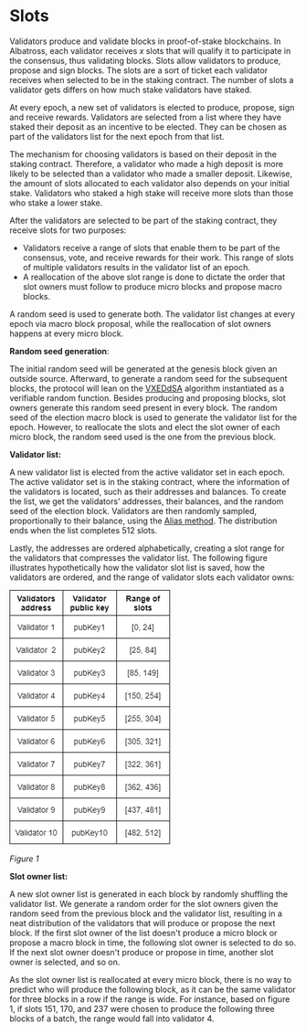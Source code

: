 # Slots

Validators produce and validate blocks in proof-of-stake blockchains. In Albatross, each validator receives *x* slots that will qualify it to participate in the consensus, thus validating blocks. Slots allow validators to produce, propose and sign blocks. The slots are a sort of ticket each validator receives when selected to be in the staking contract. The number of slots a validator gets differs on how much stake validators have staked.

At every epoch, a new set of validators is elected to produce, propose, sign and receive rewards. Validators are selected from a list where they have staked their deposit as an incentive to be elected. They can be chosen as part of the validators list for the next epoch from that list.

The mechanism for choosing validators is based on their deposit in the staking contract. Therefore, a validator who made a high deposit is more likely to be selected than a validator who made a smaller deposit. Likewise, the amount of slots allocated to each validator also depends on your initial stake. Validators who staked a high stake will receive more slots than those who stake a lower stake.

After the validators are selected to be part of the staking contract, they receive slots for two purposes:

- Validators receive a range of slots that enable them to be part of the consensus, vote, and receive rewards for their work. This range of slots of multiple validators results in the validator list of an epoch.
- A reallocation of the above slot range is done to dictate the order that slot owners must follow to produce micro blocks and propose macro blocks.

A random seed is used to generate both. The validator list changes at every epoch via macro block proposal, while the reallocation of slot owners happens at every micro block.

**Random seed generation**:

The initial random seed will be generated at the genesis block given an outside source. Afterward, to generate a random seed for the subsequent blocks, the protocol will lean on the [VXEDdSA](https://www.signal.org/docs/specifications/xeddsa/#vxeddsa) algorithm instantiated as a verifiable random function. Besides producing and proposing blocks, slot owners generate this random seed present in every block. The random seed of the election macro block is used to generate the validator list for the epoch. However, to reallocate the slots and elect the slot owner of each micro block, the random seed used is the one from the previous block.

**Validator list:**

A new validator list is elected from the active validator set in each epoch. The active validator set is in the staking contract, where the information of the validators is located, such as their addresses and balances. To create the list, we get the validators' addresses, their balances, and the random seed of the election block. Validators are then randomly sampled, proportionally to their balance, using the [Alias method](https://en.wikipedia.org/wiki/Alias_method). The distribution ends when the list completes 512 slots.

Lastly, the addresses are ordered alphabetically, creating a slot range for the validators that compresses the validator list. The following figure illustrates hypothetically how the validator slot list is saved, how the validators are ordered, and the range of validator slots each validator owns:

![5.drawio.png](Slots%2073881ed12bb340cb93e8ed82950dde11/5.drawio.png)

*Figure 1*

**Slot owner list:**

A new slot owner list is generated in each block by randomly shuffling the validator list. We generate a random order for the slot owners given the random seed from the previous block and the validator list, resulting in a neat distribution of the validators that will produce or propose the next block. If the first slot owner of the list doesn't produce a micro block or propose a macro block in time, the following slot owner is selected to do so. If the next slot owner doesn't produce or propose in time, another slot owner is selected, and so on.

As the slot owner list is reallocated at every micro block, there is no way to predict who will produce the following block, as it can be the same validator for three blocks in a row if the range is wide. For instance, based on figure 1, if slots 151, 170, and 237 were chosen to produce the following three blocks of a batch, the range would fall into validator 4.